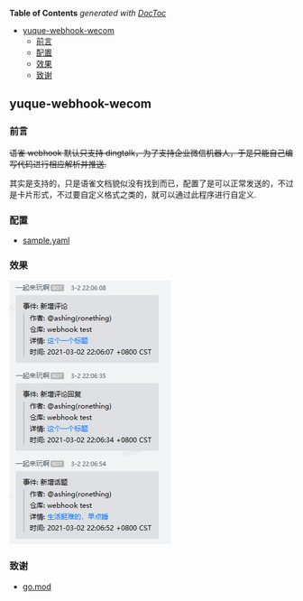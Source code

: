 <!-- START doctoc generated TOC please keep comment here to allow auto update -->
<!-- DON'T EDIT THIS SECTION, INSTEAD RE-RUN doctoc TO UPDATE -->
**Table of Contents**  *generated with [DocToc](https://github.com/thlorenz/doctoc)*

- [yuque-webhook-wecom](#yuque-webhook-wecom)
  - [前言](#%E5%89%8D%E8%A8%80)
  - [配置](#%E9%85%8D%E7%BD%AE)
  - [效果](#%E6%95%88%E6%9E%9C)
  - [致谢](#%E8%87%B4%E8%B0%A2)

<!-- END doctoc generated TOC please keep comment here to allow auto update -->

## yuque-webhook-wecom

### 前言

~~语雀 webhook 默认只支持 dingtalk，为了支持企业微信机器人，于是只能自己编写代码进行相应解析并推送.~~

其实是支持的，只是语雀文档貌似没有找到而已，配置了是可以正常发送的，不过是卡片形式，不过要自定义格式之类的，就可以通过此程序进行自定义.

### 配置

- [sample.yaml](./config/sample.yaml)

### 效果

![效果](./asserts/sample.png)

### 致谢

- [go.mod](go.mod)
